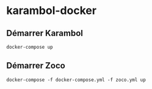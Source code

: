 # karambol-docker

## Démarrer Karambol
```
docker-compose up
```

## Démarrer Zoco
```
docker-compose -f docker-compose.yml -f zoco.yml up
```
